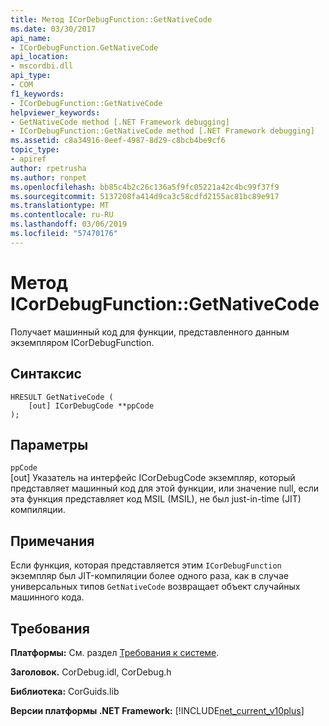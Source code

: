```yaml
---
title: Метод ICorDebugFunction::GetNativeCode
ms.date: 03/30/2017
api_name:
- ICorDebugFunction.GetNativeCode
api_location:
- mscordbi.dll
api_type:
- COM
f1_keywords:
- ICorDebugFunction::GetNativeCode
helpviewer_keywords:
- GetNativeCode method [.NET Framework debugging]
- ICorDebugFunction::GetNativeCode method [.NET Framework debugging]
ms.assetid: c8a34916-0eef-4987-8d29-c8bcb4be9cf6
topic_type:
- apiref
author: rpetrusha
ms.author: ronpet
ms.openlocfilehash: bb85c4b2c26c136a5f9fc05221a42c4bc99f37f9
ms.sourcegitcommit: 5137208fa414d9ca3c58cdfd2155ac81bc89e917
ms.translationtype: MT
ms.contentlocale: ru-RU
ms.lasthandoff: 03/06/2019
ms.locfileid: "57470176"
---
```

# <a name="icordebugfunctiongetnativecode-method"></a>Метод ICorDebugFunction::GetNativeCode
Получает машинный код для функции, представленного данным экземпляром ICorDebugFunction.  
  
## <a name="syntax"></a>Синтаксис  
  
```  
HRESULT GetNativeCode (  
    [out] ICorDebugCode **ppCode  
);  
```  
  
## <a name="parameters"></a>Параметры  
 `ppCode`  
 [out] Указатель на интерфейс ICorDebugCode экземпляр, который представляет машинный код для этой функции, или значение null, если эта функция представляет код MSIL (MSIL), не был just-in-time (JIT) компиляции.  
  
## <a name="remarks"></a>Примечания  
 Если функция, которая представляется этим `ICorDebugFunction` экземпляр был JIT-компиляции более одного раза, как в случае универсальных типов `GetNativeCode` возвращает объект случайных машинного кода.  
  
## <a name="requirements"></a>Требования  
 **Платформы:** См. раздел [Требования к системе](../../../../docs/framework/get-started/system-requirements.md).  
  
 **Заголовок.** CorDebug.idl, CorDebug.h  
  
 **Библиотека:** CorGuids.lib  
  
 **Версии платформы .NET Framework:** [!INCLUDE[net_current_v10plus](../../../../includes/net-current-v10plus-md.md)]
